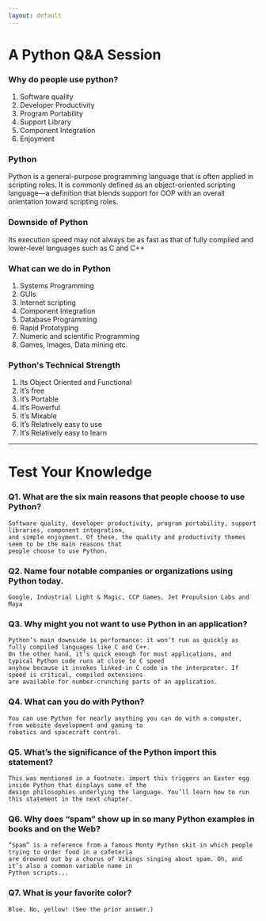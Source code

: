 ```yaml
---
layout: default
---
```


# A Python Q&A Session

### Why do people use python?

1.	Software quality
2.	Developer Productivity
3.	Program Portability
4.	Support Library
5.	Component Integration
6.	Enjoyment

### Python

Python is a general-purpose programming language that is often applied in scripting roles. It is commonly defined as an object-oriented scripting language—a definition that blends support for OOP with an overall orientation toward scripting roles.

### Downside of Python

Its execution speed may not always be as fast as that of fully compiled and lower-level languages such as C and C++

### What can we do in Python

1.	Systems Programming
2.	GUIs
3.	Internet scripting
4.	Component Integration
5.	Database Programming
6.	Rapid Prototyping
7.	Numeric and scientific Programming
8.	Games, Images, Data mining etc.

### Python's Technical Strength

1.	Its Object Oriented and Functional
2.	It’s free
3.	It’s Portable
4.	It’s Powerful
5.	It’s Mixable
6.	It’s Relatively easy to use
7.	It’s Relatively easy to learn

* * *

# Test Your Knowledge

### Q1. What are the six main reasons that people choose to use Python?

```
Software quality, developer productivity, program portability, support libraries, component integration, 
and simple enjoyment. Of these, the quality and productivity themes seem to be the main reasons that 
people choose to use Python.
```

### Q2. Name four notable companies or organizations using Python today.

```
Google, Industrial Light & Magic, CCP Games, Jet Propulsion Labs and Maya
```

### Q3. Why might you not want to use Python in an application?

```
Python’s main downside is performance: it won’t run as quickly as fully compiled languages like C and C++. 
On the other hand, it’s quick enough for most applications, and typical Python code runs at close to C speed 
anyhow because it invokes linked-in C code in the interpreter. If speed is critical, compiled extensions 
are available for number-crunching parts of an application.
```

### Q4. What can you do with Python?

```
You can use Python for nearly anything you can do with a computer, from website development and gaming to 
robotics and spacecraft control.
```

### Q5. What’s the significance of the Python import this statement?

```
This was mentioned in a footnote: import this triggers an Easter egg inside Python that displays some of the 
design philosophies underlying the language. You’ll learn how to run this statement in the next chapter.
```

### Q6. Why does “spam” show up in so many Python examples in books and on the Web?

```
“Spam” is a reference from a famous Monty Python skit in which people trying to order food in a cafeteria 
are drowned out by a chorus of Vikings singing about spam. Oh, and it’s also a common variable name in 
Python scripts...
```

### Q7. What is your favorite color?

```
Blue. No, yellow! (See the prior answer.)
```
